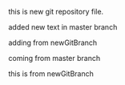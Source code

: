 this is new git repository file.

added new text in master branch

adding from newGitBranch

coming from master branch

this is from newGitBranch
